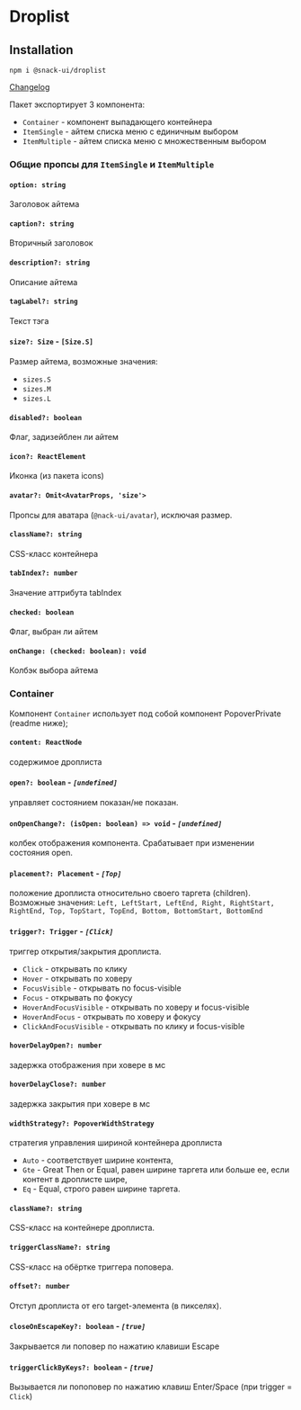 # Droplist

## Installation
`npm i @snack-ui/droplist`

[Changelog](./CHANGELOG.md)

Пакет экспортирует 3 компонента:
- `Container` - компонент выпадающего контейнера
- `ItemSingle` - айтем списка меню с единичным выбором
- `ItemMultiple` - айтем списка меню с множественным выбором

### Общие пропсы для `ItemSingle` и `ItemMultiple`

#### **`option: string`**
Заголовок айтема

#### **`caption?: string`**
Вторичный заголовок

#### **`description?: string`**
Описание айтема

#### **`tagLabel?: string`**
Текст тэга

#### **`size?: Size`** - **`[Size.S]`**
Размер айтема, возможные значения:
- `sizes.S`
- `sizes.M`
- `sizes.L`

#### **`disabled?: boolean`**
Флаг, задизейблен ли айтем

#### **`icon?: ReactElement`**
Иконка (из пакета icons)

#### **`avatar?: Omit<AvatarProps, 'size'>`**
Пропсы для аватара (`@nack-ui/avatar`), исключая размер.

#### **`className?: string`**
CSS-класс контейнера

#### **`tabIndex?: number`**
Значение аттрибута tabIndex

#### **`checked: boolean`**
Флаг, выбран ли айтем

#### **`onChange: (checked: boolean): void`**
Колбэк выбора айтема

### Container

Компонент `Container` использует под собой компонент PopoverPrivate (readme ниже);

#### **`content: ReactNode`**
содержимое дроплиста

#### **`open?: boolean`** - *`[undefined]`*
управляет состоянием показан/не показан.

#### **`onOpenChange?: (isOpen: boolean) => void`** - *`[undefined]`*
колбек отображения компонента. Срабатывает при изменении состояния open.

#### **`placement?: Placement`** - *`[Top]`*
положение дроплиста относительно своего таргета (children).
Возможные значения: `Left, LeftStart, LeftEnd, Right, RightStart, RightEnd, Top, TopStart, TopEnd, Bottom, BottomStart, BottomEnd`

#### **`trigger?: Trigger`** - *`[Click]`*
триггер открытия/закрытия дроплиста.
- `Click` - открывать по клику
- `Hover` - открывать по ховеру
- `FocusVisible` - открывать по focus-visible
- `Focus` - открывать по фокусу
- `HoverAndFocusVisible` - открывать по ховеру и focus-visible
- `HoverAndFocus` - открывать по ховеру и фокусу
- `ClickAndFocusVisible` - открывать по клику и focus-visible

#### **`hoverDelayOpen?: number`**
задержка отображения при ховере в мс

#### **`hoverDelayClose?: number`**
задержка закрытия при ховере в мс

#### **`widthStrategy?: PopoverWidthStrategy`**
стратегия управления шириной контейнера дроплиста
- `Auto` - соответствует ширине контента,
- `Gte` - Great Then or Equal, равен ширине таргета или больше ее, если контент в дроплисте шире,
- `Eq` - Equal, строго равен ширине таргета.

#### **`className?: string`**
CSS-класс на контейнере дроплиста.

#### **`triggerClassName?: string`**
CSS-класс на обёртке триггера поповера.

#### **`offset?: number`**
Отступ дроплиста от его target-элемента (в пикселях).

#### **`closeOnEscapeKey?: boolean`** - *`[true]`*
Закрывается ли поповер по нажатию клавиши Escape

#### **`triggerClickByKeys?: boolean`** - *`[true]`*
Вызывается ли попоповер по нажатию клавиш Enter/Space (при trigger = `Click`)
